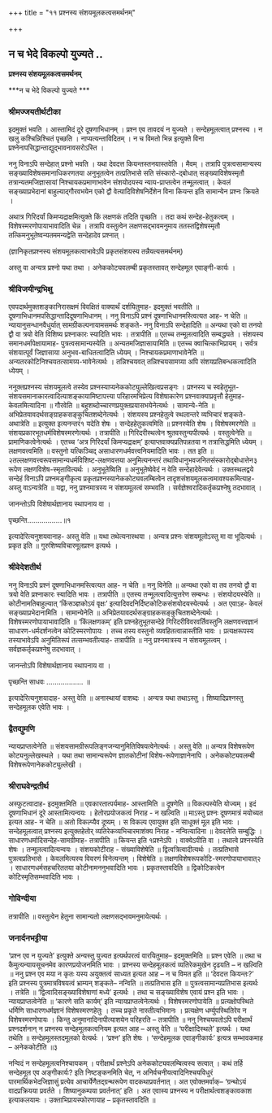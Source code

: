 +++
title = "११ प्रश्नस्य संशयमूलकत्वसमर्थनम्"

+++


## न च भेदे विकल्पो युज्यते ..

**प्रश्नस्य संशयमूलकत्वसमर्थनम्**

***न च भेदे विकल्पो युज्यते ***

### **श्रीमज्जयतीर्थटीका**

इदमुक्तं भवति । आस्तामिदं दूरे दूषणाभिधानम् । प्रश्न एव तावदयं न युज्यते । सन्देहमूलत्वात् प्रश्नस्य । न खलु कश्चिन्निश्चितं पृच्छति । नाप्यत्यन्ताविदितम् । न च विमतो भिन्न इत्युक्ते विना प्रश्नेनापसिद्धान्ताद्युद्भावनावसरोऽस्ति ।

ननु विनाऽपि सन्देहात् प्रश्नो भवति । यथा देवदत्त कियन्तस्तनयास्तवेति । मैवम् । तत्रापि पुत्रत्वसामान्यस्य सङ्ख्याविशेषसमानाधिकरणतया अनुभूतत्वेन तत्प्रतिभासे सति संस्कारो-द्बोधात् सङ्ख्याविशेषस्मृतौ तत्रान्यतमजिज्ञासायां निश्चायकप्रमाणाभावेन संशयोदयस्य न्याय-प्राप्तत्वेन तन्मूलत्वात् । केवलं सङ्ख्याप्रभेदानां बाहुल्याद्गौरवभयेन एको द्वौ वेत्यादिविशेषनिर्देशेन विना कियन्त इति सामान्येन प्रश्नः क्रियते ।

अथात्र गिरिदर्यां किमप्यद्राक्षमित्युक्ते किं लक्षणकं तदिति पृच्छति । तदा कथं सन्देह-हेतुकत्वम् । विशेषस्मरणोपायाभावादिति चेन्न । तत्रापि वस्तुत्वेन लक्षणसद्भावमनुमाय ततस्तद्विशेषस्मृतौ तत्किमनुभूतेष्वन्यतममन्यद्वेति सन्देहादेव प्रश्नात् ।

(ज्ञानिकृतप्रश्नस्य संशयमूलकत्वाभावेऽपि प्रकृतसंशयस्य तन्नैयत्यसमर्थनम्)

अस्तु वा अन्यत्र प्रश्नो यथा तथा । अनेककोट्यवलम्बी प्रकृतस्तावत् सन्देहमूल एवाङ्गी-कार्यः ।

### **श्रीविजयीन्द्रभिक्षु**

एवपदार्थमुक्तशङ्कानिरासक्षमं विवक्षितं वाक्यार्थं दर्शयितुमाह- इदमुक्तं भवतीति ॥ दूषणाभिधानमपसिद्धान्तादिदूषणाभिधानम् । ननु विनाऽपि प्रश्नं दूषणाभिधानमस्त्वित्यत आह- न चेति ॥ न्यायानुसन्धानवैधुर्यात् सामग्रीकल्पनायामसमर्थः शङ्कते- ननु विनाऽपि सन्देहादिति ॥ अन्यथा एको वा तनयो द्वौ वा त्रयो वेति विशिष्य प्रश्नाकारः स्यादिति भावः । तत्रापीति ॥ एतच्च तन्मूलत्वादिति सम्बद्ध्यते । संशयस्य समानधर्मापेक्षायामाह- पुत्रत्वसामान्यस्येति ॥ अन्यतमजिज्ञासायामिति ॥ एतच्च क्वाचित्काभिप्रायम् । सर्वत्र संशयात्पूर्वं जिज्ञासाया अनुभव-बाधितत्वादिति ध्येयम् । निश्चायकप्रमाणाभावेनेति ॥ अन्यतरकोटिनिश्चयतत्सामग्र्य-भावेनेत्यर्थः । तन्निश्चयवत् तन्निश्चयसामग्र्या अपि संशयप्रतिबन्धकत्वादिति ध्येयम् ।

ननूक्तप्रश्नस्य संशयमूलत्वे तस्येव प्रश्नस्याप्यनेककोट्युल्लेखित्वप्रसङ्गः । प्रश्नस्य च स्वहेतुभूत-संशयसमानाकारत्वादित्याशङ्कायामिष्टापत्त्या परिहारमभिप्रेत्य विशेषाकारेण प्रश्नवाक्याप्रवृत्तौ हेतुमाह- केवलमित्यादिना ॥ गौरवेति ॥ बहुशब्दोच्चारणप्रयुक्तप्रयासभयेनेत्यर्थः । सामान्ये-नेति ॥ अभिप्रेतयावदर्थसङ्ग्राहकसङ्कुचितशब्देनेत्यर्थः । संशयस्य प्रश्नहेतुत्वे स्थलान्तरे व्यभिचारं शङ्कते- अथात्रेति ॥ इत्युक्त इत्यनन्तरं१ यदेति शेषः । सन्देहहेतुकत्वमिति ॥ प्रश्नस्येति शेषः । विशेषस्मरणेति ॥ संशयप्रकारभूतधर्मविशेषस्मरणेत्यर्थः । तत्रापीति ॥ गिरिदरीस्थत्वेन श्रुतवस्तुन्यपीत्यर्थः । वस्तुत्वेनेति ॥ प्रामाणिकत्वेनेत्यर्थः । एतच्च ‘अत्र गिरिदर्यां किमप्यद्राक्षम्’ इत्याप्तवाक्यप्रतिपन्नतया न तत्रासिद्धमिति ध्येयम् । लक्षणवत्त्वमिति ॥ वस्तुनो यत्किञ्चिद् असाधारणधर्मवत्त्वनियमादिति भावः । तत इति ॥ २तल्लक्षणवत्त्वरूपसामान्यधर्मविशिष्ट-लक्षणवत्तया अनुमित्यनन्तरं तथाविधानुभवजनितसंस्कारोद्बोधात्तेन३ रूपेण लक्षणविशेष-स्मृतावित्यर्थः । अनुभूतेष्विति ॥ अनुभूतेष्वेवेदं न वेति सन्देहादेवेत्यर्थः । उक्तस्थलद्वये सन्देहं विनाऽपि प्रश्नमङ्गीकृत्य प्रकृतप्रश्नस्यानेककोट्यवलम्बित्वेन तादृशसंशयमूलकत्वमावश्यकमित्याह- अस्तु वाऽन्यत्रेति ॥ यद्वा, ननु प्रश्नमात्रस्य न संशयमूलत्वं सम्भवति । सर्वज्ञेश्वरादिकर्तृकप्रश्नेषु तदभावात् ।

जानन्तोऽपि विशेषार्थज्ञानाय स्थापनाय वा ।

पृच्छन्ति.................॥१

इत्यादेरित्यनुशयवानाह- अस्तु वेति ॥ यथा तथेत्यनास्थया । अन्यत्र प्रश्नः संशयमूलोऽस्तु मा वा भूदित्यर्थः । प्रकृत इति ॥ गुरुशिष्यविचारमूलप्रश्न इत्यर्थः ।

### **श्रीवेदेशतीर्थ**

ननु विनाऽपि प्रश्नं दूषणाभिधानमस्त्वित्यत आह- न चेति ॥ ननु विनेति ॥ अन्यथा एको वा तव तनयो द्वौ वा त्रयो वेति प्रश्नाकारः स्यादिति भावः । तत्रापीति ॥ एतस्य तन्मूलत्वादित्युत्तरेण सम्बन्धः । संशयोदयस्येति ॥ कोटीनामतिबाहुल्यात् ‘किंसञ्ज्ञकोऽयं वृक्षः’ इत्यादिवदनिर्दिष्टकोटिकसंशयोदयस्येत्यर्थः । अत एवाऽह- केवलं सङ्ख्याप्रभेदानामिति । सामान्येनेति ॥ अभिप्रेतयावदर्थसङ्ग्राहकसङ्कुचितशब्देनेत्यर्थः । विशेषस्मरणोपायाभावादिति ॥ ‘किंलक्षणकम्’ इति प्रश्नहेतुभूतसन्देहे गिरिदरीविवरवर्तिवस्तुनि लक्षणवत्त्वज्ञानं साधारण-धर्मदर्शनत्वेन कोटिस्मरणोपायः । तच्च तस्य वस्तुनो व्यवहितत्वान्नास्तीति भावः । प्रत्यक्षरूपस्य तस्याभावेऽपि अनुमितिरूपं तत्सम्भवतीत्याह- तत्रापीति ॥ ननु प्रश्नमात्रस्य न संशयमूलत्वम् । सर्वज्ञकर्तृकप्रश्नेषु तदभावात् ।

जानन्तोऽपि विशेषार्थज्ञानाय स्थापनाय वा ।

पृच्छन्ति साधवः .................. ॥

इत्यादेरित्यनुशयादाह- अस्तु वेति ॥ अनास्थायां वाशब्दः । अन्यत्र यथा तथाऽस्तु । शिष्यादिप्रश्नस्तु सन्देहमूलक एवेति भावः ।

### **द्वैतद्युमणि**

न्यायप्राप्तत्वेनेति ॥ संशयसामग्रीरूपलिङ्गजन्यानुमितिविषयत्वेनेत्यर्थः । अस्तु वेति ॥ अन्यत्र विशेषरूपेण कोट्यनुल्लेखस्थले । यथा तथा सामान्यरूपेण ज्ञातकोटीनां विशेष-रूपेणाज्ञानेनापि । अनेककोट्यवलम्बी विशेषरूपेणानेककोट्युल्लेखी ।

### **श्रीराघवेन्द्रतीर्थ**

अस्फुटत्वादाह- इदमुक्तमिति ॥ एवकारतात्पर्यमाह- आस्तामिति ॥ दूषणेति ॥ विकल्पस्येति योज्यम् । इदं दूषणाभिधानं दूरे आस्तामित्यन्वयः । हेतोरप्रयोजकत्वं निराह - न खल्विति ॥ माऽस्तु प्रश्नः दूषणमात्रं मयोच्यत इत्यत आह- न चेति ॥ अतो विकल्प्यैव दूष्यम् । स विकल्प एवायुक्त इति साधूक्तं मूल इति भावः । सन्देहमूलत्वात् प्रश्नस्य इत्युक्तहेतोर् व्यतिरेकव्यभिचारमाशंक्य निराह - नन्वित्यादिना ॥ देवदत्तेति सम्बुद्धिः । साधारणधर्मादिसन्देह-सामग्रीमाह- तत्रापीति ॥ कियन्त इति १प्रश्नेऽपि । वाक्येऽपीति वा । तथात्वे प्रश्नस्येति शेषः । तन्मूलत्वादित्यन्वयः । संशयकोटीराह - संख्याविशेषेति ॥ द्वित्वत्रित्वादीत्यर्थः । तत्प्रतिभासे पुत्रत्वप्रतिभासे । केवलमित्यस्य विवरणं विनेत्यन्तम् । विशेषेति ॥ लक्षणविशेषरूपकोटि-स्मरणोपायाभावात्२ । साधारणधर्मसहचरिततया कोटीनामननुभवादिति भावः । प्रकृतस्तावदिति ॥ द्विकोटिकत्वेन कोटिस्मृतिसम्भवादिति भावः ।

### **गोविन्दीया**

तत्रापीति ॥ वस्तुत्वेन हेतुना सामान्यतो लक्षणसद्भावमनुमायेत्यर्थः ।

### **जनार्दनभट्टीया**

‘प्रश्न एव न युज्यते’ इत्युक्ते अन्यस्तु युज्यत इत्यर्थपरत्वं वारयितुमाह– इदमुक्तमिति ॥ प्रश्न एवेति ॥ तथा च कैमुत्यन्यायसूचनमेव कारणप्रयोजनमिति भावः । प्रश्नस्य सन्देहमूलकत्वं व्यतिरेकमुखेन दृढयति –
न खल्विति ॥ ननु प्रश्न एव मया न कृतः यस्य अयुक्तत्वं साध्यत इत्यत आह –
न च विमत इति ॥ ‘देवदत्त कियन्तः?’ इति प्रश्नस्य पुत्रमात्रविषयत्वं भ्राम्यन् शङ्कते– नन्विति ॥ तत्प्रतिभास इति ॥ पुत्रत्वसामान्यप्रतिभास इत्यर्थः । तत्रेति ॥ ‘द्वित्वादिसङ्ख्याविशेषाणां मध्ये’ इत्यर्थः । तथा च सङ्ख्याविशेष एवायं प्रश्न इति भावः । न्यायप्राप्तत्वेनेति ॥ ‘कारणे सति कार्यम्’ इति न्यायप्राप्तत्वेनेत्यर्थः । विशेषस्मरणोपायेति ॥ प्रत्यक्षोपस्थिते धर्मिणि साधारणधर्मज्ञानं विशेषस्मरणहेतुः । तच्च प्रकृते नास्तीत्यभिमानः । प्रत्यक्षेण धर्म्युपस्थितिरेव न विशेषस्मरणोपायः । किन्तु अनुमानादिनापीत्याशयेन परिहरति – तत्रापीति ॥ ननु निश्चयवतोऽपि परीक्षार्थं प्रश्नदर्शनान् न प्रश्नस्य सन्देहमूलकत्वनियम इत्यत आह – अस्तु वेति ॥ ‘परीक्षादिस्थले’ इत्यर्थः
। यथा तथेति ॥ सन्देहमूलस्तदमूलको वेत्यर्थः । ‘प्रश्न’ इति शेषः । ‘सन्देहमूलक एवाङ्गीकार्यः’ इत्यत्र सम्भावकमाह – अनेककोटीति ॥३

नन्विदं न सन्देहमूलत्वनिश्चायकम् । परीक्षार्थं प्रश्नेऽपि अनेककोट्यवलम्बित्वस्य सत्वात् । कथं तर्हि सन्देहमूल एव अङ्गीकार्यः? इति निष्टङ्कनमिति चेत्, न अनिर्वचनीयत्वादिनिश्चयविधुरं पारमार्थिकभेदजिज्ञासुं प्रत्येव आचार्येणैतद्ग्रन्थरूपेण वादकथाप्रवर्तनात् । अत एवोक्तमर्वाक्– ‘ग्रन्थोऽयं वादप्रक्रियया प्रवर्तते । शिष्यानुकम्पया प्रवर्तनात्’ इति । अत एवास्य प्रश्नस्य न परीक्षार्थत्वशङ्कावकाश इत्याकलयामः । उक्ताभिप्रायस्फोरणायाह – प्रकृतस्तावदिति ॥

